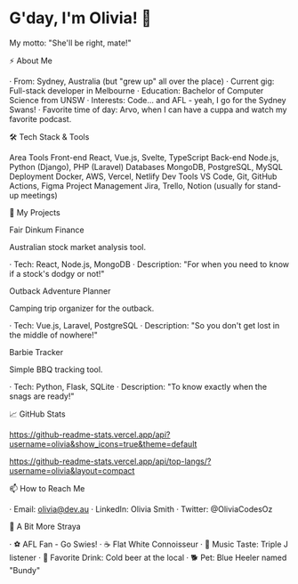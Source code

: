 # G'day, I'm Olivia! 🐨

My motto: "She'll be right, mate!"

⚡ About Me

· From: Sydney, Australia (but "grew up" all over the place)
· Current gig: Full-stack developer in Melbourne
· Education: Bachelor of Computer Science from UNSW
· Interests: Code... and AFL - yeah, I go for the Sydney Swans!
· Favorite time of day: Arvo, when I can have a cuppa and watch my favorite podcast.

🛠️ Tech Stack & Tools

Area Tools
Front-end React, Vue.js, Svelte, TypeScript
Back-end Node.js, Python (Django), PHP (Laravel)
Databases MongoDB, PostgreSQL, MySQL
Deployment Docker, AWS, Vercel, Netlify
Dev Tools VS Code, Git, GitHub Actions, Figma
Project Management Jira, Trello, Notion (usually for stand-up meetings)

💼 My Projects

Fair Dinkum Finance

Australian stock market analysis tool.

· Tech: React, Node.js, MongoDB
· Description: "For when you need to know if a stock's dodgy or not!"

Outback Adventure Planner

Camping trip organizer for the outback.

· Tech: Vue.js, Laravel, PostgreSQL
· Description: "So you don't get lost in the middle of nowhere!"

Barbie Tracker

Simple BBQ tracking tool.

· Tech: Python, Flask, SQLite
· Description: "To know exactly when the snags are ready!"

📈 GitHub Stats

https://github-readme-stats.vercel.app/api?username=olivia&show_icons=true&theme=default

https://github-readme-stats.vercel.app/api/top-langs/?username=olivia&layout=compact

📫 How to Reach Me

· Email: olivia@dev.au
· LinkedIn: Olivia Smith
· Twitter: @OliviaCodesOz

🦘 A Bit More Straya

· ⚽ AFL Fan - Go Swies!
· ☕ Flat White Connoisseur
· 🎵 Music Taste: Triple J listener
· 🍻 Favorite Drink: Cold beer at the local
· 🐕 Pet: Blue Heeler named "Bundy"
